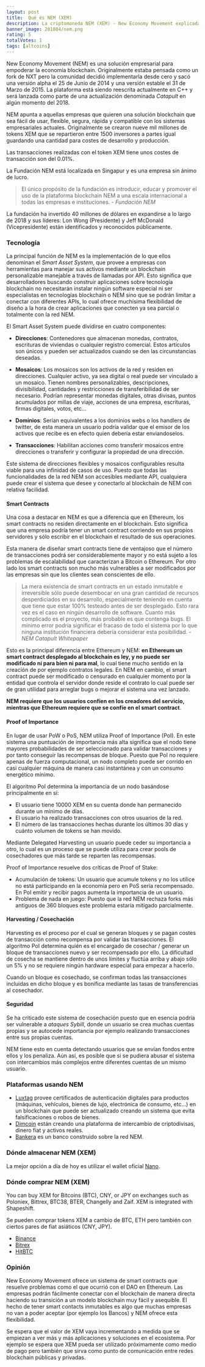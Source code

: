 ```yaml
---
layout: post
title:  Qué es NEM (XEM)
description: La criptomoneda NEM (XEM) - New Economy Movement explicada de manera sencilla. Dónde comprar y guardar.
banner_image: 201804/nem.png
rating: 5
totalVotes: 1
tags: [altcoins]
---
```


New Economy Movement (NEM) es una solución empresarial para empoderar la economía blockchain. Originalmente estaba pensada como un fork de NXT pero la comunidad decidió implementarla desde cero y sacó una versión alpha el 25 de Junio de 2014 y una versión estable el 31 de Marzo de 2015. La plataforma está siendo reescrita actualmente en C++ y será lanzada como parte de una actualización denominada *Catapult* en algún momento del 2018.

<!--more-->

NEM apunta a aquellas empresas que quieren una solución blockchain que sea fácil de usar, flexible, segura, rápida y compatible con los sistemas empresariales actuales. Originalmente se crearon nueve mil millones de tokens XEM que se repartieron entre 1500 inversores a partes igual guardando una cantidad para costes de desarrollo y producción.

Las transacciones realizadas con el token XEM tiene unos costes de transacción son del 0.01%.

La Fundación NEM está localizada en Singapur y es una empresa sin ánimo de lucro. 

> El único propósito de la fundación es introducir, educar y promover el uso de la plataforma blockchain NEM a una escala internacional a todas las empresas e instituciones. <cite>- Fundación NEM</cite>

La fundación ha invertido 40 millones de dólares en expandirse a lo largo de 2018 y sus líderes: Lon Wong (Presidente) y Jeff McDonald (Vicepresidente) están identificados y reconocidos públicamente.

### Tecnología

La principal función de NEM es la implementación de lo que ellos denominan el *Smart Asset System*, que provee a empresas con herramientas para manejar sus activos mediante un blockchain personalizable manejable a través de llamadas por API. Esto significa que desarrolladores buscando construir aplicaciones sobre tecnología blockchain no necesitarán instalar ningún software especial ni ser especialistas en tecnologías blockchain o NEM sino que se podrán limitar a conectar con diferentes APIs, lo cual ofrece muchísima flexibilidad de diseño a la hora de crear aplicaciones que conecten ya sea parcial o totalmente con la red NEM.

El Smart Asset System puede dividirse en cuatro componentes:

- **Direcciones**: Contenedores que almacenan monedas, contratos, escrituras de viviendas o cualquier registro comercial. Estos artículos son únicos y pueden ser actualizados cuando se den las circunstancias deseadas. 

- **Mosaicos**: Los mosaicos son los activos de la red y residen en direcciones. Cualquier activo, ya sea digital o real puede ser vinculado a un mosaico. Tienen nombres personalizables, descripciones, divisibilidad, cantidades y restricciones de transferibilidad de ser necesario. Podrían representar monedas digitales, otras divisas, puntos acumulados por millas de viaje, acciones de una empresa, escrituras, firmas digitales, votos, etc... 

- **Dominios**: Serían equivalentes a los dominios webs o los handlers de twitter, de esta manera un usuario podría validar que el emisor de los activos que recibe es en efecto quien debería estar enviandoselos.

- **Transacciones**: Habilitan acciones como transferir mosaicos entre direcciones o transferir y configurar la propiedad de una dirección.

Este sistema de direcciones flexibles y mosaicos configurables resulta viable para una infinidad de casos de uso. Puesto que todas las funcionalidades de la red NEM son accesibles mediante API, cualquiera puede crear el sistema que desee y conectarlo al blockchain de NEM con relativa facilidad.

#### Smart Contracts

Una cosa a destacar en NEM es que a diferencia que en Ethereum, los smart contracts no residen directamente en el blockchain. Esto significa que una empresa podría tener un smart contract corriendo en sus propios servidores y sólo escribir en el blockchain el resultado de sus operaciones.

Esta manera de diseñar smart contracts tiene de ventajoso que el número de transacciones podrá ser considerablemente mayor y no está sujeto a los problemas de escalabilidad que caracterizan a Bitcoin o Ethereum. Por otro lado los smart contracts son mucho más vulnerables a ser modificados por las empresas sin que los clientes sean conscientes de ello.

> La mera existencia de smart contracts en un estado inmutable e irreversible sólo puede desembocar en una gran cantidad de recursos desperdiciados en su desarrollo, especialmente teniendo en cuenta que tiene que estar 100% testeado antes de ser desplegado. Esto rara vez es el caso en ningún desarrollo de software. Cuanto más complicado es el proyecto, más probable es que contenga bugs. El mínimo error podría significar el fracaso de todo el sistema por lo que ninguna institución financiera debería considerar esta posibilidad. <cite>- NEM Catapult Whitepaper</cite>

Esto es la principal diferencia entre Ethereum y NEM: **en Ethereum un smart contract desplegado al blockchain es ley, y no puede ser modificado ni para bien ni para mal**, lo cual tiene mucho sentido en la creación de por ejemplo contratos legales. En NEM en cambio, el smart contract puede ser modificado o censurado en cualquier momento por la entidad que controla el servidor donde reside el contrato lo cual puede ser de gran utilidad para arreglar bugs o mejorar el sistema una vez lanzado.

**NEM requiere que los usuarios confíen en los creadores del servicio, mientras que Ethereum requiere que se confíe en el smart contract**.

#### Proof of Importance

En lugar de usar PoW o PoS, NEM utiliza Proof of Importance (PoI). En este sistema una puntuación de importancia más alta significa que el nodo tiene mayores probabilidades de ser seleccionado para  validar transacciones y por tanto conseguir las recompensas de bloque. Puesto que PoI no requiere apenas de fuerza computacional, un nodo completo puede ser corrido en casi cualquier máquina de manera casi instantánea y con un consumo energético mínimo.

El algoritmo PoI determina la importancia de un nodo basándose principalmente en sí:

- El usuario tiene 10000 XEM en su cuenta donde han permanecido durante un mínimo de días.
- El usuario ha realizado transacciones con otros usuarios de la red.
- El número de las transacciones hechas durante los últimos 30 días y cuánto volumen de tokens se han movido.

Mediante Delegated Harvesting un usuario puede ceder su importancia a otro, lo cual es un proceso que se puede utiliza para crear pools de cosechadores que más tarde se reparten las recompensas.

Proof of Importance resuelve dos críticas de Proof of Stake:

- Acumulación de tokens: Un usuario que acumule tokens y no los utilice no está participando en la economía pero en PoS sería recompensado. En PoI emitir y recibir pagos aumenta la importancia de un usuario.
- Problema de nada en juego: Puesto que la red NEM rechaza forks más antiguos de 360 bloques este problema estaría mitigado parcialmente.

#### Harvesting / Cosechación

Harvesting es el proceso por el cual se generan bloques y se pagan costes de transacción como recompensa por validar las transacciones. El algoritmo PoI determina quién es el encargado de cosechar / generar un bloque de transacciones nuevo y ser recompensado por ello. La dificultad de cosecha se mantiene dentro de unos límites y fluctúa arriba y abajo sólo un 5% y no se requiere ningún hardware especial para empezar a hacerlo.

Cuando un bloque es cosechado, se confirman todas las transacciones incluidas en dicho bloque y es bonifica mediante las tasas de transferencias al cosechador.

#### Seguridad

Se ha criticado este sistema de cosechación puesto que en esencia podría ser vulnerable a *ataques Sybill*, donde un usuario se crea muchas cuentas propias y se autocede importancia por ejemplo realizando transacciones entre sus propias cuentas.

NEM tiene esto en cuenta detectando usuarios que se envían fondos entre ellos y los penaliza. Aún así, es posible que si se pudiera abusar el sistema con intercambios más complejos entre diferentes cuentas de un mismo usuario.

### Plataformas usando NEM

- <a rel="nofollow" href="http://luxtag.io/">Luxtag</a> provee certificados de autenticación digitales para productos (máquinas, vehículos, bienes de lujo, electrónica de consumo, etc...) en un blockchain que puede ser actualizado creando un sistema que evita falsificaciones o robos de bienes.
- <a rel="nofollow" href="https://www.dimcoin.io/">Dimcoin</a> están creando una plataforma de intercambio de criptodivisas, dinero fiat y activos reales.
- <a rel="nofollow" href="https://bankera.com/">Bankera</a> es un banco construido sobre la red NEM.

### Dónde almacenar NEM (XEM)

La mejor opción a día de hoy es utilizar el wallet oficial <a rel="nofollow" href="https://nem.io/downloads/">Nano</a>.

### Dónde comprar NEM (XEM)

You can buy XEM for Bitcoins (BTC), CNY, or JPY on exchanges such as Poloniex, Bittrex, BTC38, BTER, Changelly and Zaif. XEM is integrated with Shapeshift.

Se pueden comprar tokens XEM a cambio de BTC, ETH pero también con ciertos pares de fiat asiáticos (CNY, JPY).

- <a rel="nofollow" href="https://accounts.binance.com/es/register?ref=11317062">Binance</a>
- <a rel="nofollow" href="https://bittrex.com/">Bitrex</a>
- <a rel="nofollow" href="https://hitbtc.com/">HitBTC</a>

### Opinión

New Economy Movement ofrece un sistema de smart contracts que resuelve problemas como el que ocurrió con el DAO en Ethereum. Las empresas podrán fácilmente conectar con el blockchain de manera directa haciendo su transición a un modelo blockchain muy fácil y asequible. El hecho de tener smart contacts inmutables es algo que muchas empresas no van a poder aceptar (por ejemplo los Bancos) y NEM ofrece esta flexibilidad.

Se espera que el valor de XEM vaya incrementando a medida que se empiezan a ver más y más aplicaciones y soluciones en el ecosistema. Por ejemplo se espera que XEM pueda ser utilizado próximamente como medio de pago pero también que sirva como punto de comunicación entre redes blockchain públicas y privadas.



